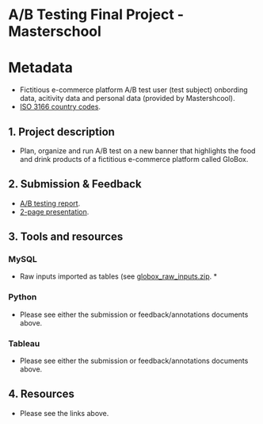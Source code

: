 # A/B Testing Final Project - Masterschool

# Metadata
* Fictitious e-commerce platform A/B test user (test subject) onbording data, acitivity data and personal data (provided by Mastershcool).
* [ISO 3166 country codes](https://www.iso.org/obp/ui/#search).

## 1. Project description
 * Plan, organize and run A/B test on a new banner that highlights the food and drink products of a fictitious e-commerce platform called GloBox. 

## 2. Submission & Feedback
 * [A/B testing report](https://github.com/coderedstorage/globox/blob/main/GloBox%20AB%20Testing%20Report%20-%20AK.pdf).
 * [2-page presentation](https://github.com/coderedstorage/globox/blob/main/GloBox%20AB%20Testing%20Presentation%20-%20AK.pdf).

## 3. Tools and resources
### MySQL
 * Raw inputs imported as tables (see [globox_raw_inputs.zip](https://github.com/coderedstorage/globox/blob/main/globox_raw_inputs.zip).
   * 
### Python
 * Please see either the submission or feedback/annotations documents above.

### Tableau
 * Please see either the submission or feedback/annotations documents above.




## 4. Resources
  * Please see the links above.
